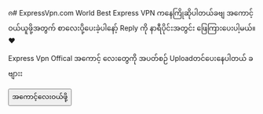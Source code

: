 ၐ# ExpressVpn.com
World Best Express VPN ကနေကြိုဆိုပါတယ်ခဗျ
အကောင့်ဝယ်ယူဖို့အတွက် စာလေးပို့ပေးခဲ့ပါနော့်
Reply ကို နာရီပိုင်းအတွင်း ဖြေကြားပေးပါ့မယ်။❤️
 
Express Vpn Offical အကောင့် လေးတွေကို
အပတ်စဉ် Uploadတင်ပေးနေပါတယ် ခဗျားး

<!DOCTYPE html>
<html>
<head>
<style>
#myBtn {
  position: absolute;
}
</style>
</head>
<body>

<button type="button" id="myBtn" onclick="myFunction()"> အကောင့်လေးဝယ်ဖို့ </button>

<script>
function myFunction() {
  document.getElementById("myBtn").style.bottom = "100px";
}
</script>

</body>
</html>

